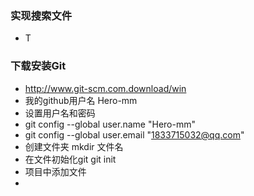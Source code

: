 ### 实现搜索文件
 - T 
### 下载安装Git
 - http://www.git-scm.com.download/win 
 - 我的github用户名   Hero-mm
 - 设置用户名和密码
 - git config --global user.name "Hero-mm"
 - git config --global user.email "1833715032@qq.com"
 - 创建文件夹 mkdir 文件名
 - 在文件初始化git   git init
 - 项目中添加文件
 - 
